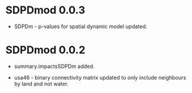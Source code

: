 # SDPDmod 0.0.3

* SDPDm - p-values for spatial dynamic model updated.

# SDPDmod 0.0.2

* summary.impactsSDPDm added.

* usa46 - binary connectivity matrix updated to only include neighbours by land and not water.

